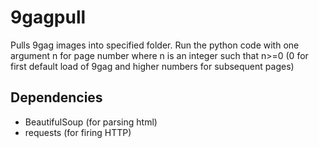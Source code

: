 # 9gagpull


Pulls 9gag images into specified folder. Run the python code with one argument n for page number where n is an integer such that n>=0 (0 for first default load of 9gag and higher numbers for subsequent pages)


## Dependencies

* BeautifulSoup (for parsing html)
* requests (for firing HTTP)
